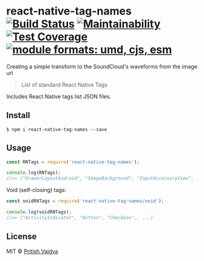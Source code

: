 # react-native-tag-names [![Build Status](https://travis-ci.com/pritishvaidya/react-native-tag-names.svg?branch=master)](https://travis-ci.com/pritishvaidya/react-native-tag-names) [![Maintainability](https://api.codeclimate.com/v1/badges/ce315d506c9864c0180c/maintainability)](https://codeclimate.com/github/pritishvaidya/react-native-tag-names/maintainability) [![Test Coverage](https://api.codeclimate.com/v1/badges/ce315d506c9864c0180c/test_coverage)](https://codeclimate.com/github/pritishvaidya/react-native-tag-names/test_coverage) <a href="https://github.com/pritishvaidya/react-native-tag-names/blob/master/README.md"><img src="https://img.shields.io/badge/module%20formats-umd%2C%20cjs%2C%20esm-green.svg" alt="module formats: umd, cjs, esm"></a>
Creating a simple transform to the SoundCloud's waveforms from the image url
> List of standard React Native Tags

Includes React Native tags list JSON files.

## Install

```
$ npm i react-native-tag-names --save
```


## Usage

```js
const RNTags = require('react-native-tag-names');

console.log(RNTags);
//=> ["DrawerLayoutAndroid", "ImageBackground", "InputAccessoryView", ...]
```

Void (self-closing) tags:

```js
const voidRNTags = require('react-native-tag-names/void');

console.log(voidRNTags);
//=> ["ActivityIndicator", "Button", "Checkbox",, ...]
```


## License

MIT © [Pritish Vaidya](https://pritishvaidya.com)
